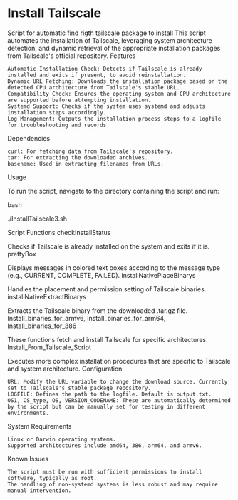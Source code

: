 # Install Tailscale
Script for automatic find rigth tailscale package to install
This script automates the installation of Tailscale, leveraging system architecture detection, and dynamic retrieval of the appropriate installation packages from Tailscale's official repository.
Features

    Automatic Installation Check: Detects if Tailscale is already installed and exits if present, to avoid reinstallation.
    Dynamic URL Fetching: Downloads the installation package based on the detected CPU architecture from Tailscale's stable URL.
    Compatibility Check: Ensures the operating system and CPU architecture are supported before attempting installation.
    Systemd Support: Checks if the system uses systemd and adjusts installation steps accordingly.
    Log Management: Outputs the installation process steps to a logfile for troubleshooting and records.

Dependencies

    curl: For fetching data from Tailscale's repository.
    tar: For extracting the downloaded archives.
    basename: Used in extracting filenames from URLs.

Usage

To run the script, navigate to the directory containing the script and run:

bash

./InstallTailscale3.sh

Script Functions
checkInstallStatus

Checks if Tailscale is already installed on the system and exits if it is.
prettyBox

Displays messages in colored text boxes according to the message type (e.g., CURRENT, COMPLETE, FAILED).
installNativePlaceBinarys

Handles the placement and permission setting of Tailscale binaries.
installNativeExtractBinarys

Extracts the Tailscale binary from the downloaded .tar.gz file.
Install_binaries_for_armv6, Install_binaries_for_arm64, Install_binaries_for_386

These functions fetch and install Tailscale for specific architectures.
Install_From_Tailscale_Script

Executes more complex installation procedures that are specific to Tailscale and system architecture.
Configuration

    URL: Modify the URL variable to change the download source. Currently set to Tailscale's stable package repository.
    LOGFILE: Defines the path to the logfile. Default is output.txt.
    OS1, OS_type, OS, VERSION_CODENAME: These are automatically determined by the script but can be manually set for testing in different environments.

System Requirements

    Linux or Darwin operating systems.
    Supported architectures include amd64, 386, arm64, and armv6.

Known Issues

    The script must be run with sufficient permissions to install software, typically as root.
    The handling of non-systemd systems is less robust and may require manual intervention.
